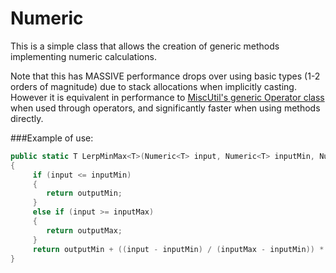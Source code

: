Numeric
=======

This is a simple class that allows the creation of generic methods implementing numeric calculations.

Note that this has MASSIVE performance drops over using basic types (1-2 orders of magnitude) due to stack allocations when implicitly casting. 
However it is equivalent in performance to [MiscUtil's generic Operator class](http://www.yoda.arachsys.com/csharp/miscutil/usage/genericoperators.html) when used through operators, and significantly faster when using methods directly.

###Example of use:

```C#
public static T LerpMinMax<T>(Numeric<T> input, Numeric<T> inputMin, Numeric<T> inputMax, Numeric<T> outputMin, Numeric<T> outputMax)
{
     if (input <= inputMin)
     {
        return outputMin;
     }
     else if (input >= inputMax)
     {
        return outputMax;
     }
     return outputMin + ((input - inputMin) / (inputMax - inputMin)) * (outputMax - outputMin);
}
```
